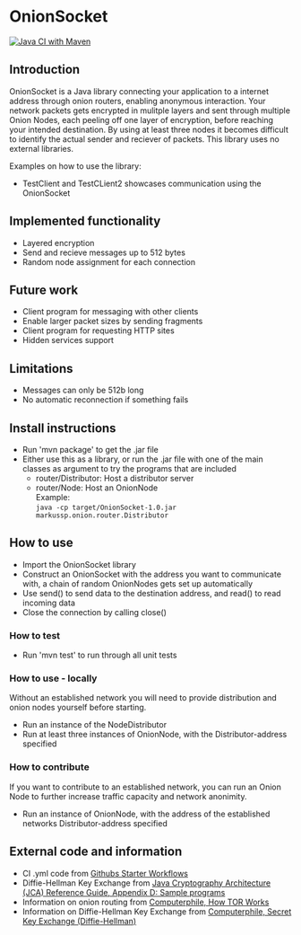 # OnionSocket

[![Java CI with Maven](https://github.com/markuSolli/OnionSocket/actions/workflows/main.yml/badge.svg)](https://github.com/markuSolli/OnionSocket/actions/workflows/main.yml)

## Introduction
OnionSocket is a Java library connecting your application to a internet address through onion routers, enabling anonymous interaction. Your network packets gets encrypted in mulitple layers and sent through multiple Onion Nodes, each peeling off one layer of encryption, before reaching your intended destination. By using at least three nodes it becomes difficult to identify the actual sender and reciever of packets.
This library uses no external libraries.

Examples on how to use the library:
- TestClient and TestCLient2 showcases communication using the OnionSocket

## Implemented functionality
- Layered encryption
- Send and recieve messages up to 512 bytes
- Random node assignment for each connection

## Future work
- Client program for messaging with other clients
- Enable larger packet sizes by sending fragments
- Client program for requesting HTTP sites
- Hidden services support

## Limitations
- Messages can only be 512b long
- No automatic reconnection if something fails

## Install instructions
- Run 'mvn package' to get the .jar file
- Either use this as a library, or run the .jar file with one of the main classes as argument to try the programs that are included
  - router/Distributor: Host a distributor server
  - router/Node: Host an OnionNode  
 Example:  
```java -cp target/OnionSocket-1.0.jar markussp.onion.router.Distributor```

## How to use
- Import the OnionSocket library
- Construct an OnionSocket with the address you want to communicate with, a chain of random OnionNodes gets set up automatically
- Use send() to send data to the destination address, and read() to read incoming data
- Close the connection by calling close()

### How to test
- Run 'mvn test' to run through all unit tests

### How to use - locally
Without an established network you will need to provide distribution and onion nodes yourself before starting.
- Run an instance of the NodeDistributor
- Run at least three instances of OnionNode, with the Distributor-address specified

### How to contribute
If you want to contribute to an established network, you can run an Onion Node to further increase traffic capacity and network anonimity.
- Run an instance of OnionNode, with the address of the established networks Distributor-address specified

## External code and information
- CI .yml code from [Githubs Starter Workflows](https://github.com/actions/starter-workflows/blob/main/ci/maven.yml)
- Diffie-Hellman Key Exchange from [Java Cryptography Architecture (JCA) Reference Guide, Appendix D: Sample programs](https://docs.oracle.com/javase/7/docs/technotes/guides/security/crypto/CryptoSpec.html#DH2Ex)
- Information on onion routing from [Computerphile, How TOR Works](https://www.youtube.com/watch?v=QRYzre4bf7I)
- Information on Diffie-Hellman Key Exchange from [Computerphile, Secret Key Exchange (Diffie-Hellman)](https://www.youtube.com/watch?v=NmM9HA2MQGI)
